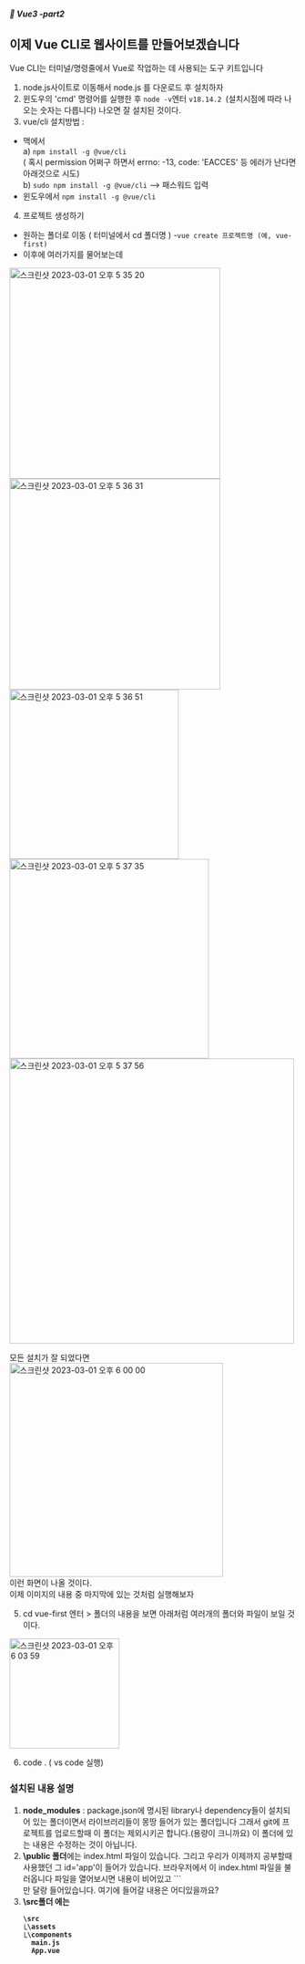 ##### :cactus: Vue3 -part2


## 이제 Vue CLI로 웹사이트를 만들어보겠습니다 
Vue CLI는 터미널/명령줄에서 Vue로 작업하는 데 사용되는 도구 키트입니다

1. node.js사이트로 이동해서 node.js 를 다운로드 후 설치하자
2. 윈도우의 'cmd' 명령어를 실행한 후 ``` node -v ```엔터  ``` v18.14.2  ```(설치시점에 따라 나오는 숫자는 다릅니다) 나오면 잘 설치된 것이다. 
3. vue/cli 설치방법 : 
  - 맥에서   
    a) ```npm install -g @vue/cli ```  
       ( 혹시 permission 어쩌구 하면서 errno: -13, code: 'EACCES' 등 에러가 난다면 아래것으로 시도)   
    b) ``` sudo npm install -g @vue/cli ``` --> 패스워드 입력
  - 윈도우에서 ``` npm install -g @vue/cli ```
4. 프로젝트 생성하기
  - 원하는 폴더로 이동 ( 터미널에서 cd 폴더명 )
  -``` vue create 프로젝트명 (예, vue-first) ```
  - 이후에 여러가지를 물어보는데 
<img width="370" alt="스크린샷 2023-03-01 오후 5 35 20" src="https://user-images.githubusercontent.com/48478079/222087200-2414864b-fb8f-4378-ae40-2f084bb6c64e.png"> 
<img width="370" alt="스크린샷 2023-03-01 오후 5 36 31" src="https://user-images.githubusercontent.com/48478079/222087216-a60f4f8f-0beb-4e4e-9857-7cca1bc943a8.png">
<img width="297" alt="스크린샷 2023-03-01 오후 5 36 51" src="https://user-images.githubusercontent.com/48478079/222087339-ab68e7ae-7b1d-468f-a055-c61b697fd398.png">
<img width="350" alt="스크린샷 2023-03-01 오후 5 37 35" src="https://user-images.githubusercontent.com/48478079/222087357-1d858234-1d28-4cc2-b17d-c1b925287e0c.png">
<img width="500" alt="스크린샷 2023-03-01 오후 5 37 56" src="https://user-images.githubusercontent.com/48478079/222087377-e40b7e51-7b5f-4464-8c14-db2480d06efb.png">  

모든 설치가 잘 되었다면  
<img width="375" alt="스크린샷 2023-03-01 오후 6 00 00" src="https://user-images.githubusercontent.com/48478079/222092111-d07d32e6-93b5-4281-8bf5-9151ba36d38c.png">  
이런 화면이 나올 것이다.   
이제 이미지의 내용 중 마지막에 있는 것처럼 실행해보자

5. cd vue-first 엔터 > 폴더의 내용을 보면 아래처럼 여러개의 폴더와 파일이 보일 것이다.

<img width="193" alt="스크린샷 2023-03-01 오후 6 03 59" src="https://user-images.githubusercontent.com/48478079/222093037-668f7565-c908-4c39-bc74-33fa8fc0d54e.png">

6. code .  ( vs code 실행) 

### 설치된 내용 설명
1. <b>node_modules</b> : package.json에 명시된 library나 dependency들이 설치되어 있는 폴더이면서 라이브러리들이 몽땅 들어가 있는 폴더입니다 그래서 git에 프로젝트를 업로드할때 이 폴더는 제외시키곤 합니다.(용량이 크니까요) 이 폴더에 있는 내용은 수정하는 것이 아닙니다.
2. <b>\public 폴더</b>에는 index.html 파일이 있습니다. 그리고 우리가 이제까지 공부할때 사용했던 그 id='app'이 들어가 있습니다. 브라우저에서 이 index.html 파일을 불러옵니다 파일을 열어보시면 내용이 비어있고 ``` <div id='app'></div> 만 달랑 들어있습니다. 여기에 들어갈 내용은 어디있을까요? 
3. <b> \src폴더 <b>에는
     ```
    \src
     ⎿\assets
     ⎿\components
       main.js
       App.vue
  
  ```
